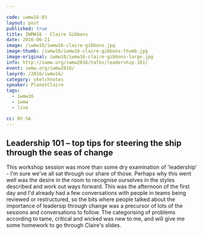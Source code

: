 ```yaml
---

code: iwmw16-03
layout: post
published: true
title: IWMW16 - Claire Gibbons
date: 2016-06-21
image: /iwmw16/iwmw16-claire-gibbons.jpg
image-thumb: /iwmw16/iwmw16-claire-gibbons-thumb.jpg
image-original: iwmw16/iwmw16-claire-gibbons-large.jpg
info: http://iwmw.org/iwmw2016/talks/leadership-101/
event: iwmw.org/iwmw2016/
lanyrd: /2016/iwmw16/
category: sketchnotes
speaker: PlanetClaire
tags:
  - iwmw16
  - iwmw
  - live

cc: BY-SA
---
```


## Leadership 101 – top tips for steering the ship through the seas of change

This workshop session was more than some dry examination of 'leadership' - I'm sure we've all sat through our share of those. Perhaps why this went well was the desire in the room to recognise ourselves in the styles described and work out ways forward. This was the afternoon of the first day and I'd already had a few conversations with people in teams being reviewed or restructured,  so the bits where people talked about the importance of leadersip through change was a precursor of lots of the sessions and conversations to follow. The categorising of problems according to tame, critical and wicked was new to me, and will give me some homework to go through Claire's slides.
